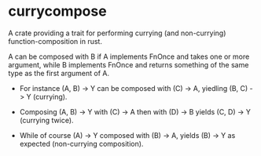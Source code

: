 # currycompose
A crate providing a trait for performing currying (and non-currying) function-composition in rust.

A can be composed with B if A implements FnOnce and takes one or more argument, while B implements FnOnce and returns something of the same type as the first argument of A.

- For instance (A, B) -> Y can be composed with (C) -> A, yiedling (B, C) -> Y (currying).

- Composing (A, B) -> Y with (C) -> A then with (D) -> B yields (C, D) -> Y (currying twice).

- While of course (A) -> Y composed with (B) -> A, yields (B) -> Y as expected (non-currying composition).